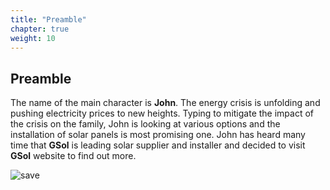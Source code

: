 ```yaml
---
title: "Preamble"
chapter: true
weight: 10
---
```


## Preamble

The name of the main character is **John**. The energy crisis is unfolding and pushing electricity prices to new heights. Typing to mitigate the impact of the crisis on the family, John is looking at various options and the installation of solar panels is most promising one.
John has heard many time that **GSol** is leading solar supplier and installer and decided to visit **GSol** website to find out more.


![save](/images/save2.PNG)
